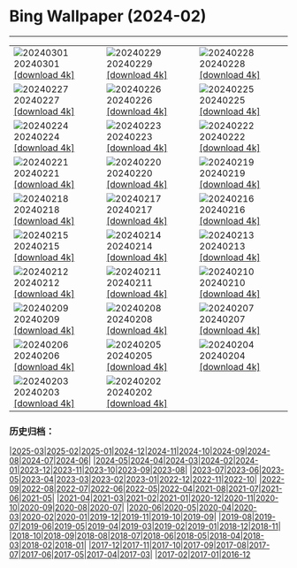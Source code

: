 # Bing Wallpaper (2024-02)
**************

<table><tr><td><img src="https://www.bing.com/th?id=OHR.HolyVaranasi_EN-IN2569299872_1920x1080.jpg" alt="20240301"> 20240301 <a href="https://www.bing.com/th?id=OHR.HolyVaranasi_EN-IN2569299872_UHD.jpg">[download 4k]</a></td><td><img src="https://www.bing.com/th?id=OHR.LeapingSquirrel_EN-IN2638979538_1920x1080.jpg" alt="20240229"> 20240229 <a href="https://www.bing.com/th?id=OHR.LeapingSquirrel_EN-IN2638979538_UHD.jpg">[download 4k]</a></td><td><img src="https://www.bing.com/th?id=OHR.BamburghCastleUK_EN-IN2760491461_1920x1080.jpg" alt="20240228"> 20240228 <a href="https://www.bing.com/th?id=OHR.BamburghCastleUK_EN-IN2760491461_UHD.jpg">[download 4k]</a></td></tr><tr><td><img src="https://www.bing.com/th?id=OHR.PolarBearCubs_EN-IN7268694911_1920x1080.jpg" alt="20240227"> 20240227 <a href="https://www.bing.com/th?id=OHR.PolarBearCubs_EN-IN7268694911_UHD.jpg">[download 4k]</a></td><td><img src="https://www.bing.com/th?id=OHR.TigerMom_EN-IN2824299934_1920x1080.jpg" alt="20240226"> 20240226 <a href="https://www.bing.com/th?id=OHR.TigerMom_EN-IN2824299934_UHD.jpg">[download 4k]</a></td><td><img src="https://www.bing.com/th?id=OHR.MtPrevostDuncan_EN-IN1992031596_1920x1080.jpg" alt="20240225"> 20240225 <a href="https://www.bing.com/th?id=OHR.MtPrevostDuncan_EN-IN1992031596_UHD.jpg">[download 4k]</a></td></tr><tr><td><img src="https://www.bing.com/th?id=OHR.AlmondBloom_EN-IN2943431834_1920x1080.jpg" alt="20240224"> 20240224 <a href="https://www.bing.com/th?id=OHR.AlmondBloom_EN-IN2943431834_UHD.jpg">[download 4k]</a></td><td><img src="https://www.bing.com/th?id=OHR.HaghartsinMonastery_EN-IN0847461521_1920x1080.jpg" alt="20240223"> 20240223 <a href="https://www.bing.com/th?id=OHR.HaghartsinMonastery_EN-IN0847461521_UHD.jpg">[download 4k]</a></td><td><img src="https://www.bing.com/th?id=OHR.BrightonBoxes_EN-IN0857435294_1920x1080.jpg" alt="20240222"> 20240222 <a href="https://www.bing.com/th?id=OHR.BrightonBoxes_EN-IN0857435294_UHD.jpg">[download 4k]</a></td></tr><tr><td><img src="https://www.bing.com/th?id=OHR.YosemiteFirefall_EN-IN2081522574_1920x1080.jpg" alt="20240221"> 20240221 <a href="https://www.bing.com/th?id=OHR.YosemiteFirefall_EN-IN2081522574_UHD.jpg">[download 4k]</a></td><td><img src="https://www.bing.com/th?id=OHR.PeakDistrictNP_EN-IN1834158436_1920x1080.jpg" alt="20240220"> 20240220 <a href="https://www.bing.com/th?id=OHR.PeakDistrictNP_EN-IN1834158436_UHD.jpg">[download 4k]</a></td><td><img src="https://www.bing.com/th?id=OHR.CarnavalTenerife_EN-IN9126594062_1920x1080.jpg" alt="20240219"> 20240219 <a href="https://www.bing.com/th?id=OHR.CarnavalTenerife_EN-IN9126594062_UHD.jpg">[download 4k]</a></td></tr><tr><td><img src="https://www.bing.com/th?id=OHR.DominicaWhales_EN-IN1231273818_1920x1080.jpg" alt="20240218"> 20240218 <a href="https://www.bing.com/th?id=OHR.DominicaWhales_EN-IN1231273818_UHD.jpg">[download 4k]</a></td><td><img src="https://www.bing.com/th?id=OHR.KailasTempleEllora_EN-IN9221534487_1920x1080.jpg" alt="20240217"> 20240217 <a href="https://www.bing.com/th?id=OHR.KailasTempleEllora_EN-IN9221534487_UHD.jpg">[download 4k]</a></td><td><img src="https://www.bing.com/th?id=OHR.BackyardBird_EN-IN0575498831_1920x1080.jpg" alt="20240216"> 20240216 <a href="https://www.bing.com/th?id=OHR.BackyardBird_EN-IN0575498831_UHD.jpg">[download 4k]</a></td></tr><tr><td><img src="https://www.bing.com/th?id=OHR.HippopotamusDay_EN-IN0488110772_1920x1080.jpg" alt="20240215"> 20240215 <a href="https://www.bing.com/th?id=OHR.HippopotamusDay_EN-IN0488110772_UHD.jpg">[download 4k]</a></td><td><img src="https://www.bing.com/th?id=OHR.VasantPanchamiIN_EN-IN0210941348_1920x1080.jpg" alt="20240214"> 20240214 <a href="https://www.bing.com/th?id=OHR.VasantPanchamiIN_EN-IN0210941348_UHD.jpg">[download 4k]</a></td><td><img src="https://www.bing.com/th?id=OHR.MarignyBeads_EN-IN9891323909_1920x1080.jpg" alt="20240213"> 20240213 <a href="https://www.bing.com/th?id=OHR.MarignyBeads_EN-IN9891323909_UHD.jpg">[download 4k]</a></td></tr><tr><td><img src="https://www.bing.com/th?id=OHR.GiantTortoise_EN-IN9689128271_1920x1080.jpg" alt="20240212"> 20240212 <a href="https://www.bing.com/th?id=OHR.GiantTortoise_EN-IN9689128271_UHD.jpg">[download 4k]</a></td><td><img src="https://www.bing.com/th?id=OHR.FolegandrosGreece_EN-IN9382800968_1920x1080.jpg" alt="20240211"> 20240211 <a href="https://www.bing.com/th?id=OHR.FolegandrosGreece_EN-IN9382800968_UHD.jpg">[download 4k]</a></td><td><img src="https://www.bing.com/th?id=OHR.ChinaDragon_EN-IN9122034629_1920x1080.jpg" alt="20240210"> 20240210 <a href="https://www.bing.com/th?id=OHR.ChinaDragon_EN-IN9122034629_UHD.jpg">[download 4k]</a></td></tr><tr><td><img src="https://www.bing.com/th?id=OHR.PegadungRocks_EN-IN8508139337_1920x1080.jpg" alt="20240209"> 20240209 <a href="https://www.bing.com/th?id=OHR.PegadungRocks_EN-IN8508139337_UHD.jpg">[download 4k]</a></td><td><img src="https://www.bing.com/th?id=OHR.MtHoodOregon_EN-IN0378754040_1920x1080.jpg" alt="20240208"> 20240208 <a href="https://www.bing.com/th?id=OHR.MtHoodOregon_EN-IN0378754040_UHD.jpg">[download 4k]</a></td><td><img src="https://www.bing.com/th?id=OHR.StJamesPool_EN-IN9666211879_1920x1080.jpg" alt="20240207"> 20240207 <a href="https://www.bing.com/th?id=OHR.StJamesPool_EN-IN9666211879_UHD.jpg">[download 4k]</a></td></tr><tr><td><img src="https://www.bing.com/th?id=OHR.LakeTahoeRock_EN-IN9092668370_1920x1080.jpg" alt="20240206"> 20240206 <a href="https://www.bing.com/th?id=OHR.LakeTahoeRock_EN-IN9092668370_UHD.jpg">[download 4k]</a></td><td><img src="https://www.bing.com/th?id=OHR.WesternMonarchs_EN-IN8519228057_1920x1080.jpg" alt="20240205"> 20240205 <a href="https://www.bing.com/th?id=OHR.WesternMonarchs_EN-IN8519228057_UHD.jpg">[download 4k]</a></td><td><img src="https://www.bing.com/th?id=OHR.DevetashkaCave_EN-IN5940085595_1920x1080.jpg" alt="20240204"> 20240204 <a href="https://www.bing.com/th?id=OHR.DevetashkaCave_EN-IN5940085595_UHD.jpg">[download 4k]</a></td></tr><tr><td><img src="https://www.bing.com/th?id=OHR.VeniceCarnival_EN-IN3995000071_1920x1080.jpg" alt="20240203"> 20240203 <a href="https://www.bing.com/th?id=OHR.VeniceCarnival_EN-IN3995000071_UHD.jpg">[download 4k]</a></td><td><img src="https://www.bing.com/th?id=OHR.AlpineMarmot_EN-IN2558708163_1920x1080.jpg" alt="20240202"> 20240202 <a href="https://www.bing.com/th?id=OHR.AlpineMarmot_EN-IN2558708163_UHD.jpg">[download 4k]</a></td><td></td></tr></table>

### 历史归档：

|[2025-03](/../2025-03/2025-03.md)|[2025-02](/../2025-02/2025-02.md)|[2025-01](/../2025-01/2025-01.md)|[2024-12](/../2024-12/2024-12.md)|[2024-11](/../2024-11/2024-11.md)|[2024-10](/../2024-10/2024-10.md)|[2024-09](/../2024-09/2024-09.md)|[2024-08](/../2024-08/2024-08.md)|[2024-07](/../2024-07/2024-07.md)|[2024-06](/../2024-06/2024-06.md)|
|[2024-05](/../2024-05/2024-05.md)|[2024-04](/../2024-04/2024-04.md)|[2024-03](/../2024-03/2024-03.md)|[2024-02](/2024-02.md)|[2024-01](/../2024-01/2024-01.md)|[2023-12](/../2023-12/2023-12.md)|[2023-11](/../2023-11/2023-11.md)|[2023-10](/../2023-10/2023-10.md)|[2023-09](/../2023-09/2023-09.md)|[2023-08](/../2023-08/2023-08.md)|
|[2023-07](/../2023-07/2023-07.md)|[2023-06](/../2023-06/2023-06.md)|[2023-05](/../2023-05/2023-05.md)|[2023-04](/../2023-04/2023-04.md)|[2023-03](/../2023-03/2023-03.md)|[2023-02](/../2023-02/2023-02.md)|[2023-01](/../2023-01/2023-01.md)|[2022-12](/../2022-12/2022-12.md)|[2022-11](/../2022-11/2022-11.md)|[2022-10](/../2022-10/2022-10.md)|
|[2022-09](/../2022-09/2022-09.md)|[2022-08](/../2022-08/2022-08.md)|[2022-07](/../2022-07/2022-07.md)|[2022-06](/../2022-06/2022-06.md)|[2022-05](/../2022-05/2022-05.md)|[2022-04](/../2022-04/2022-04.md)|[2021-08](/../2021-08/2021-08.md)|[2021-07](/../2021-07/2021-07.md)|[2021-06](/../2021-06/2021-06.md)|[2021-05](/../2021-05/2021-05.md)|
|[2021-04](/../2021-04/2021-04.md)|[2021-03](/../2021-03/2021-03.md)|[2021-02](/../2021-02/2021-02.md)|[2021-01](/../2021-01/2021-01.md)|[2020-12](/../2020-12/2020-12.md)|[2020-11](/../2020-11/2020-11.md)|[2020-10](/../2020-10/2020-10.md)|[2020-09](/../2020-09/2020-09.md)|[2020-08](/../2020-08/2020-08.md)|[2020-07](/../2020-07/2020-07.md)|
|[2020-06](/../2020-06/2020-06.md)|[2020-05](/../2020-05/2020-05.md)|[2020-04](/../2020-04/2020-04.md)|[2020-03](/../2020-03/2020-03.md)|[2020-02](/../2020-02/2020-02.md)|[2020-01](/../2020-01/2020-01.md)|[2019-12](/../2019-12/2019-12.md)|[2019-11](/../2019-11/2019-11.md)|[2019-10](/../2019-10/2019-10.md)|[2019-09](/../2019-09/2019-09.md)|
|[2019-08](/../2019-08/2019-08.md)|[2019-07](/../2019-07/2019-07.md)|[2019-06](/../2019-06/2019-06.md)|[2019-05](/../2019-05/2019-05.md)|[2019-04](/../2019-04/2019-04.md)|[2019-03](/../2019-03/2019-03.md)|[2019-02](/../2019-02/2019-02.md)|[2019-01](/../2019-01/2019-01.md)|[2018-12](/../2018-12/2018-12.md)|[2018-11](/../2018-11/2018-11.md)|
|[2018-10](/../2018-10/2018-10.md)|[2018-09](/../2018-09/2018-09.md)|[2018-08](/../2018-08/2018-08.md)|[2018-07](/../2018-07/2018-07.md)|[2018-06](/../2018-06/2018-06.md)|[2018-05](/../2018-05/2018-05.md)|[2018-04](/../2018-04/2018-04.md)|[2018-03](/../2018-03/2018-03.md)|[2018-02](/../2018-02/2018-02.md)|[2018-01](/../2018-01/2018-01.md)|
|[2017-12](/../2017-12/2017-12.md)|[2017-11](/../2017-11/2017-11.md)|[2017-10](/../2017-10/2017-10.md)|[2017-09](/../2017-09/2017-09.md)|[2017-08](/../2017-08/2017-08.md)|[2017-07](/../2017-07/2017-07.md)|[2017-06](/../2017-06/2017-06.md)|[2017-05](/../2017-05/2017-05.md)|[2017-04](/../2017-04/2017-04.md)|[2017-03](/../2017-03/2017-03.md)|
|[2017-02](/../2017-02/2017-02.md)|[2017-01](/../2017-01/2017-01.md)|[2016-12](/../2016-12/2016-12.md)